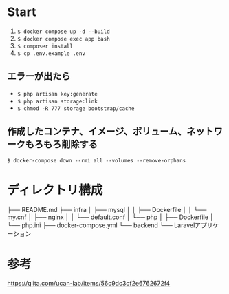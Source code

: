 # Start
1. `$ docker compose up -d --build`
2. `$ docker compose exec app bash`
3. `$ composer install`
4. `$ cp .env.example .env`

## エラーが出たら
- `$ php artisan key:generate`
- `$ php artisan storage:link`
- `$ chmod -R 777 storage bootstrap/cache`

## 作成したコンテナ、イメージ、ボリューム、ネットワークもろもろ削除する
`$ docker-compose down --rmi all --volumes --remove-orphans`

# ディレクトリ構成
├── README.md
├── infra
│   ├── mysql
│   │   ├── Dockerfile
│   │   └── my.cnf
│   ├── nginx
│   │   └── default.conf
│   └── php
│       ├── Dockerfile
│       └── php.ini
├── docker-compose.yml
└── backend
    └── Laravelアプリケーション

# 参考
https://qiita.com/ucan-lab/items/56c9dc3cf2e6762672f4
